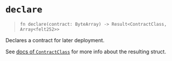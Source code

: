 # `declare`

> `fn declare(contract: ByteArray) -> Result<ContractClass, Array<felt252>>`

Declares a contract for later deployment.

See [docs of `ContractClass`](./contract_class.md) for more info about the resulting struct.
